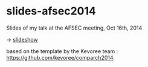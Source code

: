 # slides-afsec2014

Slides of my talk at the AFSEC meeting, Oct 16th, 2014

&rightarrow; [slideshow](https://pascalpoizat.github.io/slides-afsec2014)

based on the template by the Kevoree team : https://github.com/kevoree/comparch2014.
